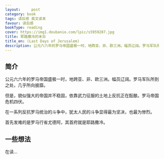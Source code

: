 ```yaml
---
layout:     post
category: book
tags: 读后感 英文读本
favour: 读后感
bookType: reading
cover: https://img1.doubanio.com/lpic/s5959287.jpg
title: 耶路撒冷的末日
title_en: (Last Days of Jerusalem)
description: 公元六六年的罗马帝国盛极一时，地跨亚、非、欧三洲。幅员辽阔。罗马军队所到之处，几乎所向披靡。但是，貌似强大的帝国并不稳固，依靠武力征服的土地上反抗正在酝酿。罗马帝国危机四伏。在一系列反抗罗马统治的斗争中，犹太人民的斗争显得最为坚决，也最为惨烈。首先发难的是罗马行省尤德阿，其首府就是耶路撒冷。
---
```


## 简介

公元六六年的罗马帝国盛极一时，地跨亚、非、欧三洲。幅员辽阔。罗马军队所到之处，几乎所向披靡。

但是，貌似强大的帝国并不稳固，依靠武力征服的土地上反抗正在酝酿。罗马帝国危机四伏。

在一系列反抗罗马统治的斗争中，犹太人民的斗争显得最为坚决，也最为惨烈。

首先发难的是罗马行省尤德阿，其首府就是耶路撒冷。

## 一些想法

在读...